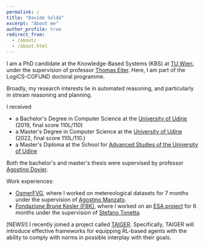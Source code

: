```yaml
---
permalink: /
title: "Davide Soldà"
excerpt: "About me"
author_profile: true
redirect_from: 
  - /about/
  - /about.html
---
```



I am a PhD candidate at the Knowledge-Based Systems (KBS) at [TU Wien](https://www.tuwien.at/en/), under the supervision of professor [Thomas Eiter](http://www.kr.tuwien.ac.at/staff/eiter/). Here, I am part of the LogiCS-COFUND doctoral programme.

Broadly, my research interests lie in automated reasoning, and particularly in stream reasoning and planning.

I received
- a Bachelor's Degree in Computer Science at the [University of Udine](https://www.uniud.it/en) (2019, final score 110L/110)
- a Master's Degree in Computer Science at the [University of Udine](https://www.uniud.it/en) (2022, final score 110L/110.)
- a Master's Diploma at the School for [Advanced Studies of the University of Udine](https://scuolasuperiore.uniud.it/?set_language=en) 

Both the bachelor's and master's thesis were supervised by professor [Agostino Dovier](http://users.dimi.uniud.it/~agostino.dovier/).

Work experiences:
- [OsmerFVG](https://www.osmer.fvg.it/home.php?ln=-en), where I worked on metereological datasets for 7 months under the supervision of [Agostino Manzato](https://digilander.libero.it/agostino.manzato/).
- [Fondazione Brune Kesler (FBK)](https://www.fbk.eu/en/), where I worked on an [ESA project](https://es.fbk.eu/index.php/projects/robdt/) for 6 months under the supervision of [Stefano Tonetta](https://es.fbk.eu/?author_name=stefano-tonetta).

[NEWS!] I recently joined a project called [TAIGER](https://taiger.logic.at/). Specifically, TAIGER will introduce effective frameworks for equipping RL-based agents with the ability to comply with norms in possible interplay with their goals.
